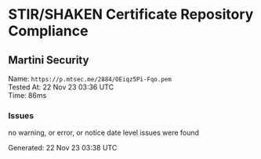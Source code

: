 # STIR/SHAKEN Certificate Repository Compliance

## Martini Security

Name: `https://p.mtsec.me/2884/OEiqz5Pi-Fqo.pem`\
Tested At: 22 Nov 23 03:36 UTC\
Time: 86ms

### Issues

no warning, or error, or notice date level issues were found

Generated: 22 Nov 23 03:38 UTC